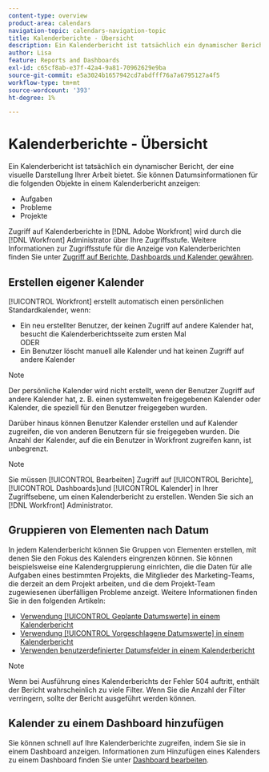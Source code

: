 ```yaml
---
content-type: overview
product-area: calendars
navigation-topic: calendars-navigation-topic
title: Kalenderberichte - Übersicht
description: Ein Kalenderbericht ist tatsächlich ein dynamischer Bericht, der eine visuelle Darstellung Ihrer Arbeit bietet. Sie können Datumsangaben in einem Kalenderbericht für die folgenden Objekte anzeigen - BEARBEITEN SIE MICH.
author: Lisa
feature: Reports and Dashboards
exl-id: c65cf8ab-e37f-42a4-9a81-70962629e9ba
source-git-commit: e5a3024b1657942cd7abdfff76a7a6795127a4f5
workflow-type: tm+mt
source-wordcount: '393'
ht-degree: 1%

---
```


# Kalenderberichte - Übersicht

Ein Kalenderbericht ist tatsächlich ein dynamischer Bericht, der eine visuelle Darstellung Ihrer Arbeit bietet. Sie können Datumsinformationen für die folgenden Objekte in einem Kalenderbericht anzeigen:

* Aufgaben
* Probleme
* Projekte

Zugriff auf Kalenderberichte in [!DNL Adobe Workfront] wird durch die [!DNL Workfront] Administrator über Ihre Zugriffsstufe. Weitere Informationen zur Zugriffsstufe für die Anzeige von Kalenderberichten finden Sie unter [Zugriff auf Berichte, Dashboards und Kalender gewähren](../../../administration-and-setup/add-users/configure-and-grant-access/grant-access-reports-dashboards-calendars.md).

## Erstellen eigener Kalender

[!UICONTROL Workfront] erstellt automatisch einen persönlichen Standardkalender, wenn:

* Ein neu erstellter Benutzer, der keinen Zugriff auf andere Kalender hat, besucht die Kalenderberichtsseite zum ersten Mal\
   ODER
* Ein Benutzer löscht manuell alle Kalender und hat keinen Zugriff auf andere Kalender

>[!NOTE]
>
>Der persönliche Kalender wird nicht erstellt, wenn der Benutzer Zugriff auf andere Kalender hat, z. B. einen systemweiten freigegebenen Kalender oder Kalender, die speziell für den Benutzer freigegeben wurden.

Darüber hinaus können Benutzer Kalender erstellen und auf Kalender zugreifen, die von anderen Benutzern für sie freigegeben wurden. Die Anzahl der Kalender, auf die ein Benutzer in Workfront zugreifen kann, ist unbegrenzt.

>[!NOTE]
>
>Sie müssen [!UICONTROL Bearbeiten] Zugriff auf [!UICONTROL Berichte], [!UICONTROL Dashboards]und [!UICONTROL Kalender] in Ihrer Zugriffsebene, um einen Kalenderbericht zu erstellen. Wenden Sie sich an [!DNL Workfront] Administrator.

## Gruppieren von Elementen nach Datum

In jedem Kalenderbericht können Sie Gruppen von Elementen erstellen, mit denen Sie den Fokus des Kalenders eingrenzen können. Sie können beispielsweise eine Kalendergruppierung einrichten, die die Daten für alle Aufgaben eines bestimmten Projekts, die Mitglieder des Marketing-Teams, die derzeit an dem Projekt arbeiten, und die dem Projekt-Team zugewiesenen überfälligen Probleme anzeigt. Weitere Informationen finden Sie in den folgenden Artikeln:

* [Verwendung [!UICONTROL Geplante Datumswerte] in einem Kalenderbericht](../../../reports-and-dashboards/reports/calendars/use-planned-dates.md)
* [Verwendung [!UICONTROL Vorgeschlagene Datumswerte] in einem Kalenderbericht](../../../reports-and-dashboards/reports/calendars/use-projected-dates.md)
* [Verwenden benutzerdefinierter Datumsfelder in einem Kalenderbericht](../../../reports-and-dashboards/reports/calendars/use-custom-dates.md)

>[!NOTE]
>
>Wenn bei Ausführung eines Kalenderberichts der Fehler 504 auftritt, enthält der Bericht wahrscheinlich zu viele Filter. Wenn Sie die Anzahl der Filter verringern, sollte der Bericht ausgeführt werden können.

## Kalender zu einem Dashboard hinzufügen

Sie können schnell auf Ihre Kalenderberichte zugreifen, indem Sie sie in einem Dashboard anzeigen. Informationen zum Hinzufügen eines Kalenders zu einem Dashboard finden Sie unter [Dashboard bearbeiten](../../../reports-and-dashboards/dashboards/creating-and-managing-dashboards/edit-dashboard.md).
